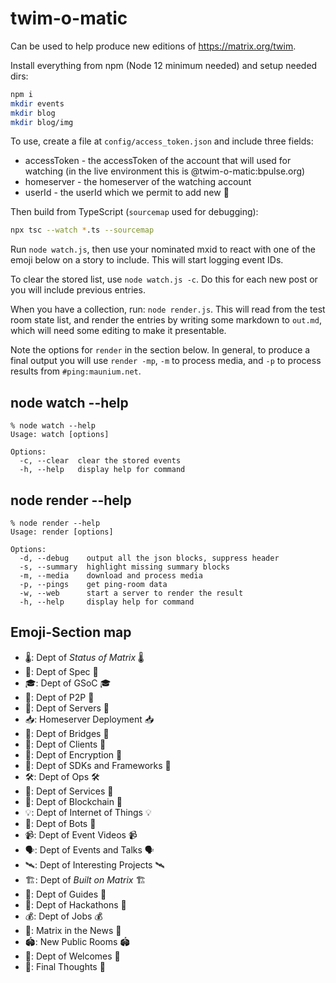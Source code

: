 # twim-o-matic

Can be used to help produce new editions of <https://matrix.org/twim>.

Install everything from npm (Node 12 minimum needed) and setup needed dirs:

```bash
npm i
mkdir events
mkdir blog
mkdir blog/img
```

To use, create a file at `config/access_token.json` and include three fields:

* accessToken - the accessToken of the account that will used for watching (in the live environment this is @twim-o-matic:bpulse.org)
* homeserver - the homeserver of the watching account
* userId - the userId which we permit to add new 👀

Then build from TypeScript (`sourcemap` used for debugging):

```bash
npx tsc --watch *.ts --sourcemap
```

Run `node watch.js`, then use your nominated mxid to react with one of the emoji below on a story to include. This will start logging event IDs.

To clear the stored list, use `node watch.js -c`. Do this for each new post or you will include previous entries.

When you have a collection, run: `node render.js`. This will read from the test room state list, and render the entries by writing some markdown to `out.md`, which will need some editing to make it presentable.

Note the options for `render` in the section below. In general, to produce a final output you will use `render -mp`, `-m` to process media, and `-p` to process results from `#ping:maunium.net`.

## node watch --help

```
% node watch --help
Usage: watch [options]

Options:
  -c, --clear  clear the stored events
  -h, --help   display help for command
```

## node render --help

```
% node render --help
Usage: render [options]

Options:
  -d, --debug    output all the json blocks, suppress header
  -s, --summary  highlight missing summary blocks
  -m, --media    download and process media
  -p, --pings    get ping-room data
  -w, --web      start a server to render the result
  -h, --help     display help for command
```

## Emoji-Section map

* 🌡️: Dept of *Status of Matrix* 🌡️
* 📜: Dept of Spec 📜
* 🎓️: Dept of GSoC 🎓️
* 👥: Dept of P2P 👥
* 🏢: Dept of Servers 🏢
* 📥️: Homeserver Deployment 📥️
* 🌉: Dept of Bridges 🌉
* 📱: Dept of Clients 📱
* 🔐: Dept of Encryption 🔐
* 🧰: Dept of SDKs and Frameworks 🧰
* 🛠️: Dept of Ops 🛠
* 🚀: Dept of Services 🚀
* 🤷: Dept of Blockchain 🤷‍
* 💡: Dept of Internet of Things 💡
* 🤖: Dept of Bots 🤖
* 📹: Dept of Event Videos 📹
* 🗣️: Dept of Events and Talks 🗣️
* 🛰️: Dept of Interesting Projects 🛰️
* 🏗: Dept of *Built on Matrix* 🏗
* 🧭: Dept of Guides 🧭
* 🍕: Dept of Hackathons 🍕
* 💰️: Dept of Jobs 💰️
* 📰: Matrix in the News 📰
* 🏟: New Public Rooms 🏟
* 👐: Dept of Welcomes 👐
* 💭: Final Thoughts 💭